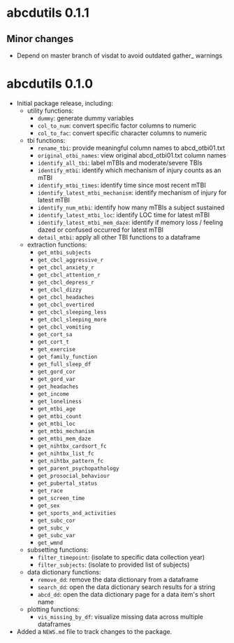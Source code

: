 # abcdutils 0.1.1

## Minor changes

* Depend on master branch of visdat to avoid outdated gather_ warnings

# abcdutils 0.1.0

* Initial package release, including:
    * utility functions:
        * `dummy`: generate dummy variables
        * `col_to_num`: convert specific factor columns to numeric
        * `col_to_fac`: convert specific character columns to numeric
    * tbi functions:
        * `rename_tbi`: provide meaningful column names to abcd_otbi01.txt
        * `original_otbi_names`: view original abcd_otbi01.txt column names
        * `identify_all_tbi`: label mTBIs and moderate/severe TBIs
        * `identify_mtbi`: identify which mechanism of injury counts as an mTBI
        * `identify_mtbi_times`: identify time since most recent mTBI
        * `identify_latest_mtbi_mechanism`: identify mechanism of injury for latest mTBI
        * `identify_num_mtbi`: identify how many mTBIs a subject sustained
        * `identify_latest_mtbi_loc`: identify LOC time for latest mTBI
        * `identify_latest_mtbi_mem_daze`: identify if memory loss / feeling dazed or confused occurred for latest mTBI
        * `detail_mtbi`: apply all other TBI functions to a dataframe
    * extraction functions:
        * `get_mtbi_subjects`
        * `get_cbcl_aggressive_r`
        * `get_cbcl_anxiety_r`
        * `get_cbcl_attention_r`
        * `get_cbcl_depress_r`
        * `get_cbcl_dizzy`
        * `get_cbcl_headaches`
        * `get_cbcl_overtired`
        * `get_cbcl_sleeping_less`
        * `get_cbcl_sleeping_more`
        * `get_cbcl_vomiting`
        * `get_cort_sa`
        * `get_cort_t`
        * `get_exercise`
        * `get_family_function`
        * `get_full_sleep_df`
        * `get_gord_cor`
        * `get_gord_var`
        * `get_headaches`
        * `get_income`
        * `get_loneliness`
        * `get_mtbi_age`
        * `get_mtbi_count`
        * `get_mtbi_loc`
        * `get_mtbi_mechanism`
        * `get_mtbi_mem_daze`
        * `get_nihtbx_cardsort_fc`
        * `get_nihtbx_list_fc`
        * `get_nihtbx_pattern_fc`
        * `get_parent_psychopathology`
        * `get_prosocial_behaviour`
        * `get_pubertal_status`
        * `get_race`
        * `get_screen_time`
        * `get_sex`
        * `get_sports_and_activities`
        * `get_subc_cor`
        * `get_subc_v`
        * `get_subc_var`
        * `get_wmnd`
    * subsetting functions:
        * `filter_timepoint`: (isolate to specific data collection year)
        * `filter_subjects`: (isolate to provided list of subjects)
    * data dictionary functions:
        * `remove_dd`: remove the data dictionary from a dataframe
        * `search_dd`: open the data dictionary search results for a string
        * `abcd_dd`: open the data dictionary page for a data item's short name
    * plotting functions:
        * `vis_missing_by_df`: visualize missing data across multiple dataframes
* Added a `NEWS.md` file to track changes to the package.
